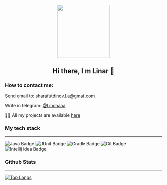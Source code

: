 <div id="header" align="center">
  <img src="https://media.giphy.com/media/1GEATImIxEXVR79Dhk/giphy.gif" width="170"/>
  
  ## Hi there, I'm Linar 👋
</div>


### How to contact me:
Send email to: sharafutdinov.l.a@gmail.com 

Write in telegram: [@Linchaaa](https://t.me/Linchaaa)

👨‍💻 All my projects are available [here](https://github.com/LinarAlex?tab=repositories)

### My tech stack

___
<div id="badges">
  <img src="https://img.shields.io/badge/Java-orange?style=for-the-badge&logo=Java&logoColor=white" alt="Java Badge"/>
  <img src="https://img.shields.io/badge/JUnit-yellow?style=for-the-badge&logo=junit&logoColor=white" alt="JUnit Badge"/>
  <img src="https://img.shields.io/badge/Gradle-deepskyblue?style=for-the-badge&logo=gradle&logoColor=white" alt="Gradle Badge"/>
  <img src="https://img.shields.io/badge/Git-red?style=for-the-badge&logo=git&logoColor=white" alt="Git Badge"/>
  <img src="https://img.shields.io/badge/Intellij idea-black?style=for-the-badge&logo=Intellij idea&logoColor=white" alt="Intellij idea Badge"/>
</div>

### Github Stats
___
[![Top Langs](https://github-readme-stats.vercel.app/api/top-langs/?username=AlyonaKomarnitskaya&layout=compact&theme=vision-friendly-dark)](https://github.com/anuraghazra/github-readme-stats)

<img src="https://komarev.com/ghpvc/?username=your-github-AlyonaKomarnitskaya&style=flat-square&color=blue" alt=""/>
